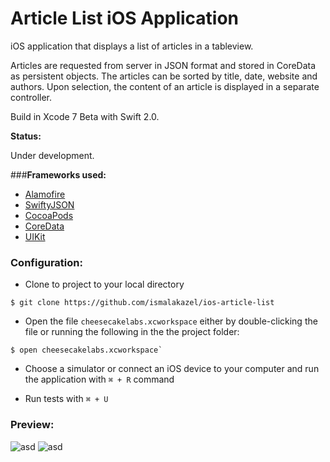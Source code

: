 # Article List iOS Application

iOS application that displays a list of articles in a tableview.

Articles are requested from server in JSON format and stored in CoreData as persistent objects. The articles can be sorted by title, date, website and authors. Upon selection, the content of an article is displayed in a separate controller.

Build in Xcode 7 Beta with Swift 2.0.

__Status:__

Under development.

###__Frameworks used:__

- [Alamofire](https://github.com/Alamofire/Alamofire)
- [SwiftyJSON](https://github.com/SwiftyJSON/SwiftyJSON)
- [CocoaPods](https://cocoapods.org/)
- [CoreData](https://developer.apple.com/library/mac/documentation/Cocoa/Conceptual/CoreData/cdProgrammingGuide.html)
- [UIKit](https://developer.apple.com/library/ios/documentation/UIKit/Reference/UIKit_Framework/)


### Configuration:

- Clone to project to your local directory
```
$ git clone https://github.com/ismalakazel/ios-article-list
```
- Open the file `cheesecakelabs.xcworkspace` either by double-clicking the file or running the following in the the project folder:

```
$ open cheesecakelabs.xcworkspace`
```
- Choose a simulator or connect an iOS device to your computer and run the application with  `⌘ + R` command

- Run tests with `⌘ + U`

### Preview:

![asd](https://raw.githubusercontent.com/ismalakazel/random-api-files/master/ios-article-list/image1.png)
![asd](https://raw.githubusercontent.com/ismalakazel/random-api-files/master/ios-article-list/image2.png)


